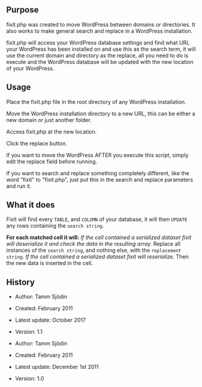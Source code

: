 ## Purpose
fixit.php was created to move WordPress between domains or directories.
It also works to make general search and replace in a WordPress installation.

fixit.php will access your WordPress database settings and find what URL your WordPress has been installed on and use this as the search term, it will use the current domain and directory as the replace, all you need to do is execute and the WordPress database will be updated with the new location of your WordPress.


## Usage
Place the fixit.php file in the root directory of any WordPress installation.

Move the WordPress installation directory to a new URL, this can be either a new domain or just another folder.

Access fixit.php at the new location.

Click the replace button.

If you want to move the WordPress AFTER you execute this script, simply edit the replace field before running.

If you want to search and replace something completely different, like the word "fixit" to "fixit.php", just put this in the search and replace parameters and run it.

## What it does
Fixit will find every `TABLE`, and `COLUMN` of your database, it will then `UPDATE` any rows containing the `search string`.

**For each matched cell it will:**
*If the cell contained a serialized dataset fixit will deserialize it and check the data in the resulting array.*
Replace all instances of the `search string`, and nothing else, with the `replacement string`.
*If the cell contained a serialized dataset fixit will reserialize.*
Then the new data is inserted in the cell.

## History

 *  Author: Tamm Sjödin
 *  Created: February 2011
 *  Latest update: October 2017
 *  Version: 1.1

 *  Author: Tamm Sjödin
 *  Created: February 2011
 *  Latest update: December 1st 2011
 *  Version: 1.0
